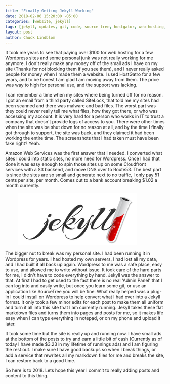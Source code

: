 ```yaml
---
title: "Finally Getting Jekyll Working"
date: 2018-02-06 15:20:00 -05:00
categories: [website, jekyll]
tags: [jekyll, updates, git, code, source tree, hostgator, web hosting, aws]
layout: post
author: Chuck Lindblom
---
```


It took me years to see that paying over $100 for web hosting for a few Wordpress sites and some personal junk was not really working for me anymore. I don't really make any money off of the small ads I have on my site (Thanks for not blocking them if you see them), and I never really asked people for money when I made them a website. I used HostGatro for a few years, and to be honest I am glad I am moving away from them. The price was way to high for personal use, and the support was lacking.

I can remember a time when my sites where being turned off for no reason. I got an email from a third party called SiteLock, that told me my sites had been scanned and there was malware and bad files. The worst part was they could never really tell me what files, how they got there, or who was accessing my account. It is very hard for a person who works in IT to trust a company that doesn't provide logs of access to you. There were other times when the site was be shut down for no reason at all, and by the time I finally got through to support, the site was back, and they claimed it had been working the entire time. The screenshots that I had taken must have been fake right? Yeah.
<!--more-->
Amazon Web Services was the first answer that I needed. I converted what sites I could into static sites, no more need for Wordpress. Once I had that done it was easy enough to spin those sites up on some Cloudfront services with a S3 backend, and move DNS over to Route53. The best part is since the sites are so small and generate next to no traffic, I only pay 51 cents per site, per month. Comes out to a bank account breaking $1.02 a month currently. 

<figure>
	<a href="/images/jekyll.png"><img src="/images/jekyll.png" alt=""></a>
</figure>

The bigger nut to break was my personal site. I had been running it in Wordpress for years. I had hosted my own servers, I had lost all my data, and I had built it all back up again. Wordpress to me was a safe place, easy to use, and allowed me to write without issue. It took care of the hard parts for me, I didn't have to code everything by hand. Jekyll was the answer to that. At first I had to get used to the fact there is no real 'Admin Panel' that I can log into and easily write, but once you learn some git, or use an application like SourceTree you will be fine. What really helped was a plug-in I could install on Wordpress to help convert what I had over into a Jekyll format. It only took a few minor edits for each post to make them all uniform and turn it all into this site that I am currently running. Jekyll takes these flat markdown files and turns them into pages and posts for me, so it makes life easy when I can type everything in notepad, or on my phone and upload it later.

It took some time but the site is really up and running now. I have small ads at the bottom of the posts to try and earn a little bit of cash (Currently as of today I have made $3.23 in my lifetime of runnings ads) and I am figuring the rest out. I make sure I have good backups so when I break things, or add a service that rewrites all my markdown files for me and breaks the site, I can restore back to a good time.

So here is to 2018. Lets hope this year I commit to really adding posts and content to this thing.
